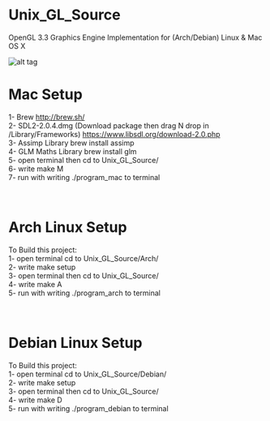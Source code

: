 # Unix_GL_Source
OpenGL 3.3 Graphics Engine Implementation for (Arch/Debian) Linux &amp; Mac OS X

![alt tag](https://github.com/omarshariffathi/Unix_GL_Source/blob/master/screenshots/godrays.png)



# Mac Setup<br>
1-  Brew                                                                        http://brew.sh/<br>
2-  SDL2-2.0.4.dmg  (Download package then drag N drop in /Library/Frameworks)  https://www.libsdl.org/download-2.0.php<br>
3-  Assimp Library                                                              brew install assimp<br>
4-  GLM Maths Library                                                           brew install glm<br>
5-  open terminal then cd to Unix_GL_Source/<br>
6-  write make M<br>
7-  run with writing ./program_mac to terminal<br><br><br>


# Arch Linux Setup<br>
To Build this project:<br>
1-  open terminal cd to Unix_GL_Source/Arch/<br>
2-  write make setup<br>
3-  open terminal then cd to Unix_GL_Source/<br>
4-  write make A<br>
5-  run with writing ./program_arch to terminal<br><br><br>



# Debian Linux Setup<br>
To Build this project:<br>
1-  open terminal cd to Unix_GL_Source/Debian/<br>
2-  write make setup<br>
3-  open terminal then cd to Unix_GL_Source/<br>
4-  write make D<br>
5-  run with writing ./program_debian to terminal<br><br>
